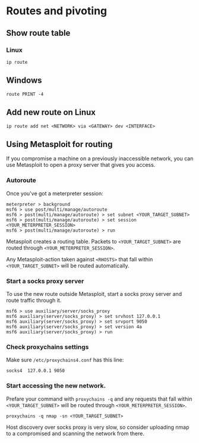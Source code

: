 # Routes and pivoting

## Show route table

### Linux

`ip route`

## Windows

`route PRINT -4`

## Add new route on Linux

`ip route add net <NETWORK> via <GATEWAY> dev <INTERFACE>`

## Using Metasploit for routing

If you compromise a machine on a previously inaccessible network, you can use Metasploit to open a proxy server that gives you access.

### Autoroute

Once you've got a meterpreter session:

```
meterpreter > background
msf6 > use post/multi/manage/autoroute
msf6 > post(multi/manage/autoroute) > set subnet <YOUR_TARGET_SUBNET>
msf6 > post(multi/manage/autoroute) > set session <YOUR_METERPRETER_SESSION>
msf6 > post(multi/manage/autoroute) > run
```

Metasploit creates a routing table. Packets to `<YOUR_TARGET_SUBNET>` are routed through `<YOUR_METERPRETER_SESSION>`.

Any Metasploit-action taken against `<RHOSTS>` that fall within `<YOUR_TARGET_SUBNET>` will be routed automatically.

### Start a socks proxy server

To use the new route outside Metasploit, start a socks proxy server and route traffic through it.

```
msf6 > use auxiliary/server/socks_proxy
msf6 auxiliary(server/socks_proxy) > set srvhost 127.0.0.1
msf6 auxiliary(server/socks_proxy) > set srvport 9050
msf6 auxiliary(server/socks_proxy) > set version 4a
msf6 auxiliary(server/socks_proxy) > run
```

### Check proxychains settings

Make sure `/etc/proxychains4.conf` has this line:

`socks4  127.0.0.1 9050`

### Start accessing the new network.

Prefare your command with `proxychains -q` and any requests that fall within `<YOUR_TARGET_SUBNET>` will be routed through `<YOUR_METERPRETER_SESSION>`.

`proxychains -q nmap -sn <YOUR_TARGET_SUBNET>`

Host discovery over socks proxy is very slow, so consider uploading nmap to a compromised and scanning the network from there.